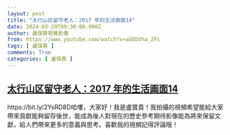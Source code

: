 ```yaml
---
layout: post
title: "太行山区留守老人：2017 年的生活画面14"
date: 2024-03-29T09:30:00.000Z
author: 盧保貴視覺影像
from: https://www.youtube.com/watch?v=aGEDVha_ZFc
tags: [ 盧保貴 ]
comments: True
categories: [ 盧保貴 ]
---
```

<!--1711704600000-->
[太行山区留守老人：2017 年的生活画面14](https://www.youtube.com/watch?v=aGEDVha_ZFc)
------

<div>
https://bit.ly/2YsRD8D哈嘍，大家好！我是盧寶貴！我拍攝的視頻希望能給大家帶來貢獻能夠留存後世，能成為後人對現在的歷史參考期待影像能為將來保留文獻，給人們帶來更多的意義與思考。喜歡我的視頻記得評論哦！
</div>
